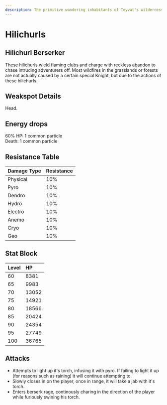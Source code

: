 ```yaml
---
description: The primitive wandering inhabitants of Teyvat's wildernesses..
---
```


# Hilichurls

## Hilichurl Berserker

These hilichurls wield flaming clubs and charge with reckless abandon to chase intruding adventurers off. Most wildfires in the grasslands or forests are not actually caused by a certain special Knight, but due to the actions of these hilichurls.

## Weakspot Details

Head.

## Energy drops

60% HP: 1 common particle  
Death: 1 common particle  

## Resistance Table

| Damage Type | Resistance |
| :--- | :--- |
| Physical | 10% |
| Pyro | 10% |
| Dendro | 10% |
| Hydro | 10% |
| Electro | 10% |
| Anemo | 10% |
| Cryo | 10% |
| Geo | 10% |

## Stat Block

| Level | HP |
| :--- | :--- |
| 60 | 8381 |
| 65 | 9983 |
| 70 | 13052 |
| 75 | 14921 |
| 80 | 18566 |
| 85 | 20424 |
| 90 | 24354 |
| 95 | 27749 |
| 100 | 36765 |

## Attacks

* Attempts to light up it's torch, infusing it with pyro. If failing to light it up (for reasons such as raining) it will continue attempting to.
* Slowly closes in on the player, once in range, it will take a jab with it's torch.
* Enters berserk rage, continously charing in the direction of the player while furiously swining his torch.
